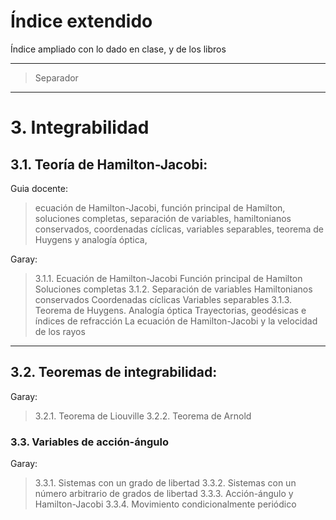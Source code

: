 # Índice extendido

Índice ampliado con lo dado en clase, y de los libros

---

> Separador

---

# 3. Integrabilidad

## 3.1. Teoría de Hamilton-Jacobi:

Guia docente:
> ecuación de Hamilton-Jacobi,
función principal de Hamilton,
soluciones completas,
separación de variables,
hamiltonianos conservados,
coordenadas cíclicas,
variables separables,
teorema de Huygens y analogía óptica,

Garay:
> 3.1.1. Ecuación de Hamilton-Jacobi
Función principal de Hamilton
Soluciones completas
3.1.2. Separación de variables
Hamiltonianos conservados
Coordenadas cíclicas
Variables separables
3.1.3. Teorema de Huygens. Analogía óptica
Trayectorias, geodésicas e índices de refracción
La ecuación de Hamilton-Jacobi y la velocidad de los rayos

---



## 3.2. Teoremas de integrabilidad:

Garay:
>  3.2.1. Teorema de Liouville
3.2.2. Teorema de Arnold


### 3.3. Variables de acción-ángulo

Garay:
> 3.3.1. Sistemas con un grado de libertad
3.3.2. Sistemas con un número arbitrario de grados de libertad
3.3.3. Acción-ángulo y Hamilton-Jacobi
3.3.4. Movimiento condicionalmente periódico
